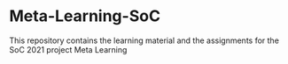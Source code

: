 # Meta-Learning-SoC
This repository contains the learning material and the assignments for the SoC 2021 project Meta Learning

